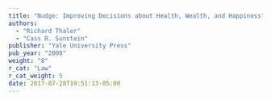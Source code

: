 ```yaml
---
title: "Nudge: Improving Decisions about Health, Wealth, and Happiness"
authors:
  - "Richard Thaler"
  - "Cass R. Sunstein"
publisher: "Yale University Press"
pub_year: "2008"
weight: "8"
r_cat: "Law"
r_cat_weight: 5
date: 2017-07-28T19:51:13-05:00
---
```

